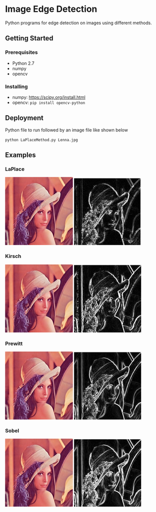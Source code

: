 Image Edge Detection
====================
Python programs for edge detection on images using different methods.

Getting Started
---------------

### Prerequisites
- Python 2.7
- numpy
- opencv

### Installing
- numpy: https://scipy.org/install.html
- opencv: `pip install opencv-python`

Deployment
----------
Python file to run followed by an image file like shown below

`python LaPlaceMethod.py Lenna.jpg`

Examples
--------

### LaPlace
![Image of Lenna](https://github.com/humbertoatondo/image-edge-detection/blob/master/images/Lenna.jpg)
![Image of Lenna](https://github.com/humbertoatondo/image-edge-detection/blob/master/images/laPlace-Lenna.jpg)

### Kirsch
![Image of Lenna](https://github.com/humbertoatondo/image-edge-detection/blob/master/images/Lenna.jpg)
![Image of Lenna](https://github.com/humbertoatondo/image-edge-detection/blob/master/images/kirsch-Lenna.jpg)

### Prewitt
![Image of Lenna](https://github.com/humbertoatondo/image-edge-detection/blob/master/images/Lenna.jpg)
![Image of Lenna](https://github.com/humbertoatondo/image-edge-detection/blob/master/images/prewitt-Lenna.jpg)

### Sobel
![Image of Lenna](https://github.com/humbertoatondo/image-edge-detection/blob/master/images/Lenna.jpg)
![Image of Lenna](https://github.com/humbertoatondo/image-edge-detection/blob/master/images/sobel-Lenna.jpg)
